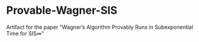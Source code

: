 # Provable-Wagner-SIS
Artifact for the paper "Wagner’s Algorithm Provably Runs in Subexponential Time for SIS∞"
